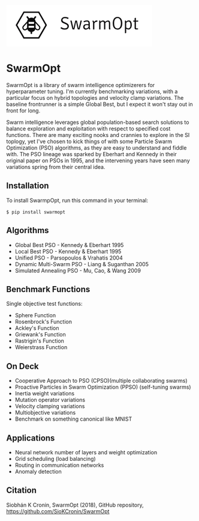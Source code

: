 ![particles](https://github.com/SioKCronin/PSO-baselines/blob/master/media/swarmopt_lateral.png)

# SwarmOpt

SwarmOpt is a library of swarm intelligence optimizerers for hyperparameter tuning. I'm currently benchmarking variations,
with a particular focus on hybrid topologies and velocity clamp variations. The baseline frontrunner is a simple Global Best,
but I expect it won't stay out in front for long.  

Swarm intelligence leverages global population-based search solutions to balance exploration and exploitation with respect 
to specified cost functions. There are many exciting nooks and crannies to explore in the SI toplogy, yet I've chosen to kick
things of with some Particle Swarm Optimization (PSO) algorithms, as they are easy to understand and fiddle with. The PSO
lineage was sparked by Eberhart and Kennedy in their original paper on PSOs in 1995, and the intervening years have seen 
many variations spring from their central idea. 

## Installation

To install SwarmpOpt, run this command in your terminal:

```shell
$ pip install swarmopt
```

## Algorithms
* Global Best PSO - Kennedy & Eberhart 1995
* Local Best PSO - Kennedy & Eberhart 1995
* Unified PSO - Parsopoulos &  Vrahatis 2004
* Dynamic Multi-Swarm PSO - Liang & Suganthan 2005
* Simulated Annealing PSO - Mu, Cao, & Wang 2009

## Benchmark Functions

Single objective test functions:
* Sphere Function
* Rosenbrock's Function
* Ackley's Function
* Griewank's Function
* Rastrigin's Function
* Weierstrass Function

## On Deck

* Cooperative Approach to PSO (CPSO)(multiple collaborating swarms)
* Proactive Particles in Swarm Optimization (PPSO) (self-tuning swarms)
* Inertia weight variations
* Mutation operator variations
* Velocity clamping variations
* Multiobjective variations
* Benchmark on something canonical like MNIST

## Applications

* Neural network number of layers and weight optimization
* Grid scheduling (load balancing)
* Routing in communication networks
* Anomaly detection

## Citation

Siobhán K Cronin, SwarmOpt (2018), GitHub repository, https://github.com/SioKCronin/SwarmOpt
